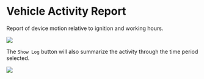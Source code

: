 # Vehicle Activity Report

Report of device motion relative to ignition and working hours.

![](https://i.imgur.com/V8iplvL.png)

The `Show Log` button will also summarize the activity through the time period selected.

![](https://i.imgur.com/d6w5Y46.png)
